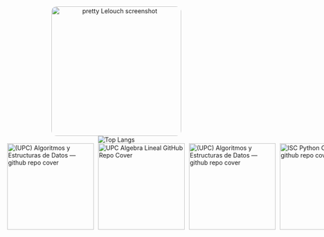 <div style="text-align: center;">
  <a href="https://postimg.cc/QHxxqPR3">
    <img src="https://i.postimg.cc/Ghv8bnKH/Imagetwitter-com202308-2.webp" alt="pretty Lelouch screenshot" width="300" style="border-radius: 12px;"/>
  </a>
</div>

<div style="text-align: center;">
  <img src="https://github-readme-stats.vercel.app/api/top-langs/?username=ziajoriii7-ggg&theme=buefy" alt="Top Langs"/>
</div>


<div style="display: flex;">
    <a href="https://github.com/ziajoriii7-ggg/UPC-Algoritmos-y-Estructuras-de-datos" style="margin-right: 10px";>
        <img src="https://i.postimg.cc/kg48SxTW/UPC-Algoritmos-y-Estructuras-de-Datos-github-repo-cover-copy.jpg" alt="(UPC) Algoritmos y Estructuras de Datos — github repo cover" width="200"/>
    </a>
    <a href="https://github.com/ziajoriii7-ggg/UPC_Linear-Algebra" style="margin-right: 10px";>
        <img src="https://i.postimg.cc/59wmMpc9/UPC-Algebra-Lineal-github-repo-cover.png" alt="UPC Algebra Lineal GitHub Repo Cover" width="200"/>
    </a>
    <a href="https://dub.sh/UPC-Física-para-CC" style="margin-right: 10px";>
        <img src="https://i.postimg.cc/1XWSst3p/image.png" alt="(UPC) Algoritmos y Estructuras de Datos — github repo cover" width="200"/>
    </a>
    <a href="ISC-Python-Coursera" style="margin-right: 10px";>
        <img src="https://i.postimg.cc/5y9hjVHb/image.png" alt="ISC Python Coursera — github repo cover" width="200"/>
    </a>


    
</div>


